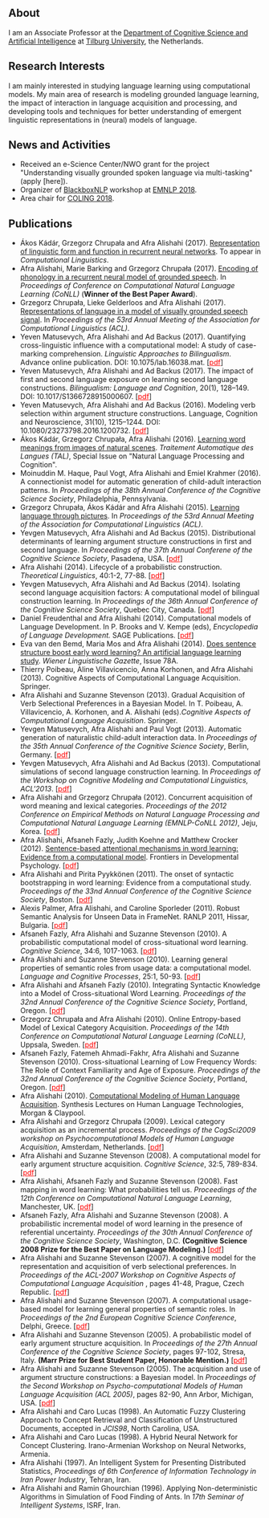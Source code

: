 ## About
I am an Associate Professor at the <a href="http://csai.nl">Department of Cognitive Science and Artificial Intelligence</a> at 
<a href="http://www.tilburguniversity.edu/">Tilburg University</a>, the Netherlands.

## Research Interests

I am mainly interested in studying language learning using computational models. My main area of research is modeling grounded language learning, the impact of interaction in language acquisition and processing, and developing tools and techniques for better understanding of emergent linguistic representations in (neural) models of language.

## News and Activities

- Received an e-Science Center/NWO grant for the project "Understanding visually grounded spoken language via multi-tasking" (apply [here]).
- Organizer of <a href="">BlackboxNLP</a> workshop at <a href="">EMNLP 2018</a>.
- Area chair for <a href="http://coling2018.org/">COLING 2018</a>.


## Publications

- Ákos Kádár, Grzegorz Chrupała and Afra Alishahi (2017). <a href="http://arxiv.org/abs/1602.08952">Representation of linguistic form and function in recurrent neural networks</a>. To appear in <i>Computational Linguistics</i>.
- Afra Alishahi, Marie Barking and Grzegorz Chrupała (2017). <a href="https://arxiv.org/abs/1706.03815">Encoding of phonology in a recurrent neural model of grounded speech</a>. In <i>Proceedings of Conference on Computational Natural Language Learning (CoNLL)</i> (<b>Winner of the Best Paper Award</b>).
- Grzegorz Chrupała, Lieke Gelderloos and Afra Alishahi (2017). <a href="https://arxiv.org/abs/1702.01991">Representations of language in a model of visually grounded speech signal</a>. In <i>Proceedings of the 53rd Annual Meeting of the Association for Computational Linguistics (ACL)</i>.
- Yeven Matusevych, Afra Alishahi and Ad Backus (2017). Quantifying cross-linguistic influence with a computational model: A study of case-marking comprehension. <i>Linguistic Approaches to Bilingualism</i>. Advance online publication. DOI: 10.1075/lab.16038.mat. [<a href="papers/LAB_2017.pdf" style="color:red;">pdf</a>]
- Yeven Matusevych, Afra Alishahi and Ad Backus (2017). The impact of first and second language exposure on learning second language constructions. <i>Bilingualism: Language and Cognition</i>, 20(1), 128–149. DOI: 10.1017/S1366728915000607. [<a href="papers/BLC_2016.pdf" style="color:red;">pdf</a>]
- Yeven Matusevych, Afra Alishahi and Ad Backus (2016). Modeling verb selection within argument structure constructions. Language, Cognition and Neuroscience, 31(10), 1215–1244. DOI: 10.1080/23273798.2016.1200732. [<a href="papers/LCN_2016.pdf" style="color:red;">pdf</a>]
- Ákos Kádár, Grzegorz Chrupała, Afra Alishahi (2016). <a href="http://www.atala.org/Learning-word-meanings-from-images">Learning word meanings from images of natural scenes</a>. <i>Traitement Automatique des Langues (TAL)</i>, Special Issue on "Natural Language Processing and Cognition".
- Moinuddin M. Haque, Paul Vogt, Afra Alishahi and Emiel Krahmer (2016). A connectionist model for automatic generation of child-adult interaction patterns.  In <i>Proceedings of the 38th Annual Conference of the Cognitive Science Society</i>, Philadelphia, Pennsylvania.
- Grzegorz Chrupała, Ákos Kádár and Afra Alishahi (2015). <a href="http://www.aclweb.org/anthology/P/P15/P15-2019.pdf">Learning language through pictures</a>. In <i>Proceedings of the 53rd Annual Meeting of the Association for Computational Linguistics (ACL)</i>.
- Yevgen Matusevych, Afra Alishahi and Ad Backus (2015). Distributional determinants of learning argument structure constructions in first and second language. In <i>Proceedings of the 37th Annual Conferene of the Cognitive Science Society</i>, Pasadena, USA. [<a href="papers/Matusevych.etal.CogSci2015.pdf" style="color:red;">pdf</a>]
- Afra Alishahi (2014). Lifecycle of a probabilistic construction. <i>Theoretical Linguistics</i>, 40:1-2, 77-88.
[<a href="papers/Alishahi.TL2014.pdf" style="color:red;">pdf</a>]
- Yevgen Matusevych, Afra Alishahi and Ad Backus (2014). Isolating second language acquisition factors: A computational model of bilingual construction learning. In <i>Proceedings of the 36th Annual Conference of the Cognitive Science Society</i>, Quebec City, Canada. [<a href="papers/Matusevych.etal.CogSci2014.pdf" style="color:red;">pdf</a>]
- Daniel Freudenthal and Afra Alishahi (2014). Computational models of Language Development. In P. Brooks and V. Kempe (eds), <i>Encyclopedia of Language Development.</i> SAGE Publications.
[<a href="papers/Freudenthal.Alishahi.ELD2013.pdf" style="color:red;">pdf</a>]
- Eva van den Bemd, Maria Mos and Afra Alishahi (2014). <a href="https://www.univie.ac.at/linguistics/publications/wlg/78A2014/Wohlmuth.pdf">Does sentence structure boost early
word learning? An artificial language learning study</a>. <i>Wiener Linguistische Gazette</i>, Issue 78A.
- Thierry Poibeau, Aline Villavicencio, Anna Korhonen, and Afra Alishahi (2013). Cognitive Aspects of Computational Language Acquisition. Springer.
- Afra Alishahi and Suzanne Stevenson (2013). Gradual Acquisition of Verb Selectional Preferences in a Bayesian Model. In T. Poibeau, A. Villavicencio, A. Korhonen, and A. Alishahi (eds).<i>Cognitive Aspects of Computational Language Acquisition</i>. Springer.
- Yevgen Matusevych, Afra Alishahi and Paul Vogt (2013). Automatic generation of naturalistic
    child-adult interaction data. In <i>Proceedings of the 35th Annual Conference of the Cognitive
      Science Society</i>, Berlin, Germany.
    [<a href="papers/Matusevych.etal.CogSci2013.pdf" style="color:red;">pdf</a>]
- Yevgen Matusevych, Afra Alishahi and Ad Backus (2013). Computational simulations of
    second language construction learning. In <i>Proceedings of the Workshop on Cognitive
      Modeling and Computational Linguistics, ACL'2013</i>.
    [<a href="papers/Matusevych.etal.CMCL2013.pdf" style="color:red;">pdf</a>]
 - Afra Alishahi and Grzegorz Chrupa&#322;a (2012).
    Concurrent acquisition of word meaning and lexical categories.
    <i>Proceedings of the 2012 Conference on Empirical Methods on Natural Language Processing
      and Computational Natural Language Learning (EMNLP-CoNLL 2012)</i>, Jeju, Korea.
    [<a href="papers/Alishahi-Chrupala-emnlp2012.pdf" style="color:red;">pdf</a>]
- Afra Alishahi, Afsaneh Fazly, Judith Koehne and Matthew Crocker (2012). <a href="http://www.frontiersin.org/developmental_psychology_/10.3389/fpsyg.2012.00200/abstract">Sentence-based attentional mechanisms in word learning: Evidence from a computational model</a>. Frontiers in Developmental Psychology.
[<a href="papers/Alishahi.etal.Frontiers2012.pdf" style="color:red;">pdf</a>]
- Afra Alishahi and Pirita Pyykk&ouml;nen (2011).
    The onset of syntactic bootstrapping in word learning: Evidence from a computational study.
    <i>Proceedings of the 33nd Annual Conference of the Cognitive Science Society</i>, Boston.
    [<a href="papers/Alishahi_Pyykkonen_CogSci11.pdf" style="color:red;">pdf</a>]
- Alexis Palmer, Afra Alishahi, and Caroline Sporleder (2011).
    Robust Semantic Analysis for Unseen Data in FrameNet. RANLP 2011, Hissar, Bulgaria.
    [<a href="papers/Palmer_Alishahi_Sporleder_RANLP11.pdf" style="color:red;">pdf</a>]
- Afsaneh Fazly, Afra Alishahi and Suzanne Stevenson (2010). A probabilistic computational model of cross-situational word learning. <i>Cognitive Science</i>, 34:6, 1017-1063.
[<a href="papers/FazlyEtAl-CSJ10.pdf" style="color:red;">pdf</a>]
- Afra Alishahi and Suzanne Stevenson (2010). Learning general properties of semantic roles from usage data: a computational model. <i>Language and Cognitive Processes</i>, 25:1, 50-93. [<a href="papers/LCP2010-Alishahi-Stevenson.pdf" style="color:red;">pdf</a>]
- Afra Alishahi and Afsaneh Fazly (2010). Integrating Syntactic Knowledge into a Model of Cross-situational Word Learning. <i>Proceedings of the 32nd Annual Conference of the Cognitive Science Society</i>, Portland, Oregon. [<a href="papers/Alishahi_Fazly_CogSci10_categorization.pdf" style="color:red;">pdf</a>]
- Grzegorz Chrupa&#322;a and Afra Alishahi (2010). Online Entropy-based Model of Lexical Category Acquisition. <i>Proceedings of the 14th Conference on Computational Natural Language Learning (CoNLL)</i>, Uppsala, Sweden. [<a href="papers/Chrupala_Alishahi_CoNLL10_categorization.pdf" style="color:red;">pdf</a>]
- Afsaneh Fazly, Fatemeh Ahmadi-Fakhr, Afra Alishahi and Suzanne Stevenson (2010).  Cross-situational Learning of Low Frequency Words: The Role of Context Familiarity and Age of Exposure. <i>Proceedings of the 32nd Annual Conference of the Cognitive Science Society</i>, Portland, Oregon. [<a href="papers/Fazly_etal_CogSci2010.pdf" style="color:red;">pdf</a>]
- Afra Alishahi (2010). <a href="http://www.morganclaypool.com/doi/abs/10.2200/S00304ED1V01Y201010HLT011">Computational Modeling of Human Language Acquisition</a>. Synthesis Lectures on Human Language Technologies, Morgan & Claypool.
- Afra Alishahi and Grzegorz Chrupa&#322;a (2009). Lexical category acquisition as an incremental process. <i>Proceedings of the CogSci2009 workshop on Psychocomputational Models of Human Language Acquisition</i>, Amsterdam, Netherlands. [<a href="papers/AlishahiChrupala-CategoryInduction.pdf" style="color:red;">pdf</a>]
- Afra Alishahi and Suzanne Stevenson (2008). A computational model for early argument structure acquisition. <i> Cognitive Science</i>, 32:5, 789-834. [<a href="papers/CSJ2008-alishahi-stevenson.pdf" style="color:red;">pdf</a>]
- Afra Alishahi, Afsaneh Fazly and Suzanne Stevenson (2008). Fast mapping in word learning: What probabilities tell us. <i>Proceedings of the 12th Conference on Computational Natural Language Learning</i>, Manchester, UK. [<a href="papers/fm-margin.pdf" style="color:red;">pdf</a>]
- Afsaneh Fazly, Afra Alishahi and Suzanne Stevenson (2008). A probabilistic incremental model of word learning in the presence of referential uncertainty. <i>Proceedings of the 30th Annual Conference of the Cognitive Science Society</i>, Washington, D.C. <b>(Cognitive Science 2008 Prize for the Best Paper on Language Modeling.)</b> [<a href="papers/FazlyEtAl-COGSCI08.pdf" style="color:red;">pdf</a>]
- Afra Alishahi and Suzanne Stevenson (2007). A cognitive model for the representation and acquisition of verb selectional preferences. In <i>Proceedings of the  ACL-2007 Workshop on Cognitive Aspects of Computational Language Acquisition </i>, pages 41-48, Prague, Czech Republic. [<a href="papers/AlishahiStevenson-SelectionalPreferences.pdf" style="color:red;">pdf</a>]
- Afra Alishahi and Suzanne Stevenson (2007). A computational usage-based model for learning general properties of semantic roles. In <i> Proceedings of the 2nd European Cognitive Science Conference</i>, Delphi, Greece. [<a href="papers/Alishahi_Stevenson_eurocogsci07.pdf" style="color:red;">pdf</a>]
- Afra Alishahi and Suzanne Stevenson (2005). A probabilistic model of early argument structure acquisition. In <i> Proceedings of the 27th Annual Conference of the Cognitive Science Society</i>, pages 97-102, Stresa, Italy. <b>(Marr Prize for Best Student Paper, Honorable Mention.)</b> [<a href="papers/alishahi-stevenson-cogsci05.pdf" style="color:red;">pdf</a>]
- Afra Alishahi and Suzanne Stevenson (2005). The acquisition and use of argument structure constructions: a Bayesian model. In <i>Proceedings of the Second Workshop on Psycho-computational Models of Human Language Acquisition (ACL 2005)</i>, pages 82-90, Ann Arbor, Michigan, USA. [<a href="papers/alishahi-stevenson-acl05.pdf" style="color:red;">pdf</a>]
- Afra Alishahi and Caro Lucas (1998). An Automatic Fuzzy Clustering Approach to Concept Retrieval and Classification of Unstructured Documents, accepted in <i>JCIS98</i>, North Carolina, USA.
- Afra Alishahi and Caro Lucas (1998). A Hybrid Neural Network for Concept                                          Clustering. Irano-Armenian Workshop on Neural Networks, Armenia.
- Afra Alishahi (1997). An Intelligent System for Presenting Distributed Statistics, <I>Proceedings of 6th Conference of Information Technology in Iran Power Industry</I>, Tehran, Iran. 
- Afra Alishahi and Ramin Ghourchian (1996). Applying Non-deterministic 
Algorithms in Simulation of Food Finding of Ants. In <i>17th Seminar of Intelligent Systems</i>, ISRF, Iran.

